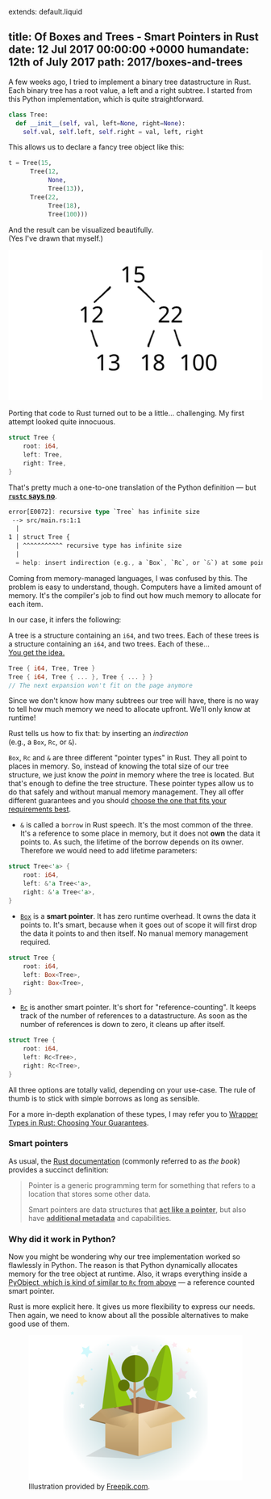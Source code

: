 extends: default.liquid

title:      Of Boxes and Trees - Smart Pointers in Rust
date:       12 Jul 2017 00:00:00 +0000
humandate:  12th of July 2017
path:       2017/boxes-and-trees
---

A few weeks ago, I tried to implement a binary tree datastructure in Rust.
Each binary tree has a root value, a left and a right subtree.
I started from this Python implementation, which is quite straightforward.

```python
class Tree:
  def __init__(self, val, left=None, right=None):
    self.val, self.left, self.right = val, left, right
```

This allows us to declare a fancy tree object like this:

```python
t = Tree(15,
      Tree(12,
           None,
           Tree(13)),
      Tree(22,
           Tree(18),
           Tree(100)))
```

And the result can be visualized beautifully.  
(Yes I've drawn that myself.)

<img src="/img/posts/2017/boxes-and-trees/tree.svg" alt="A binary search tree representing our datastructure"/>

Porting that code to Rust turned out to be a little... challenging.
My first attempt looked quite innocuous.

```rust
struct Tree {
    root: i64,
    left: Tree,
    right: Tree,
}
```

That's pretty much a one-to-one translation of the Python definition &mdash; but [**`rustc`** **says no**](https://www.youtube.com/watch?v=0n_Ty_72Qds).

```rust
error[E0072]: recursive type `Tree` has infinite size
 --> src/main.rs:1:1
  |
1 | struct Tree {
  | ^^^^^^^^^^^ recursive type has infinite size
  |
  = help: insert indirection (e.g., a `Box`, `Rc`, or `&`) at some point to make `Tree` representable
```

Coming from memory-managed languages, I was confused by this.
The problem is easy to understand, though.
Computers have a limited amount of memory.
It's the compiler's job to find out how much memory to allocate for each item.

In our case, it infers the following:

A tree is a structure containing an `i64`, and two trees. Each of these trees is a structure containing an `i64`, and two trees. Each of these...  
[You get the idea.](https://stackoverflow.com/a/25296420/270334)

```rust
Tree { i64, Tree, Tree }
Tree { i64, Tree { ... }, Tree { ... } }
// The next expansion won't fit on the page anymore
```

Since we don't know how many subtrees our tree will have, there is no way to tell how much memory we need to allocate upfront. We'll only know at runtime!

Rust tells us how to fix that: by inserting an *indirection*  
(e.g., a `Box`, `Rc`, or `&`).

`Box`, `Rc` and `&` are three different "pointer types" in Rust. They all point to places in memory. So, instead of knowing the total size of our tree structure, we just know the *point* in memory where the tree is located. But that's enough to define the tree structure.
These pointer types allow us to do that safely and without manual memory management.
They all offer different guarantees and you should [choose the one that fits your requirements best](/2017/why-type-systems-matter/).

* `&` is called a `borrow` in Rust speech. It's the most common of the three. It's a reference to some place in memory, but it does not **own** the data it points to. As such, the lifetime of the borrow depends on its owner.
Therefore we would need to add lifetime parameters:

```rust
struct Tree<'a> {
    root: i64,
    left: &'a Tree<'a>,
    right: &'a Tree<'a>,
}
```

* [`Box`](https://doc.rust-lang.org/std/boxed/struct.Box.html) is a **smart pointer**. It has zero runtime overhead. It owns the data it points to.
It's smart, because when it goes out of scope it will first drop the data it points to and then itself.
No manual memory management required.

```rust
struct Tree {
    root: i64,
    left: Box<Tree>,
    right: Box<Tree>,
}
```

* [`Rc`](https://doc.rust-lang.org/std/rc/struct.Rc.html) is another smart pointer. It's short for "reference-counting". It keeps track of the number of references to a datastructure. As soon as the number of references is down to zero, it cleans up after itself.

```rust
struct Tree {
    root: i64,
    left: Rc<Tree>,
    right: Rc<Tree>,
}
```

All three options are totally valid, depending on your use-case.
The rule of thumb is to stick with simple borrows as long as sensible.


For a more in-depth explanation of these types, I may refer you to [Wrapper Types in Rust: Choosing Your Guarantees](https://manishearth.github.io/blog/2015/05/27/wrapper-types-in-rust-choosing-your-guarantees/).

### Smart pointers

As usual, the [Rust documentation](https://doc.rust-lang.org/book/second-edition/ch15-00-smart-pointers.html) (commonly referred to as *the book*) provides a succinct definition:

> Pointer is a generic programming term for something that refers to a location that stores some other data.
>  
> Smart pointers are data structures that <strong><u>act like a pointer</u></strong>, but also have <strong><u>additional metadata</u></strong> and capabilities.


### Why did it work in Python?

Now you might be wondering why our tree implementation worked so flawlessly in Python.
The reason is that Python dynamically allocates memory for the tree object at runtime.
Also, it wraps everything inside a [PyObject, which is kind of similar to `Rc` from above](http://pythonextensionpatterns.readthedocs.io/en/latest/refcount.html)
&mdash; a reference counted smart pointer.

Rust is more explicit here. It gives us more flexibility to express our needs.
Then again, we need to know about all the possible alternatives to make good use of them.

<figure>
<img src="/img/posts/2017/boxes-and-trees/treebox.svg" alt="Drawing of a cardboard box containing trees"/>
  <figcaption>
  Illustration provided by <a href="http://www.freepik.com/free-vector/green-trees_794232.htm">Freepik.com</a>.
  </figcaption>
</figure>



